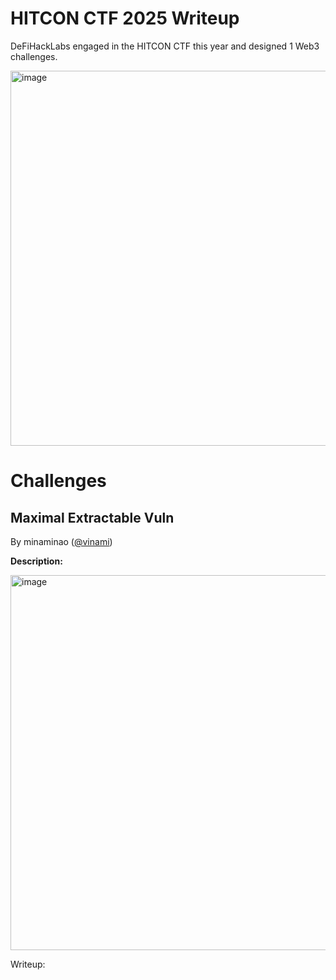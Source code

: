 # HITCON CTF 2025 Writeup

DeFiHackLabs engaged in the HITCON CTF this year and designed 1 Web3 challenges.

<img src="https://github.com/user-attachments/assets/853d4ab5-6692-4b80-8665-5cf042e1f282" alt="image" width="600"/>

# Challenges

## Maximal Extractable Vuln 
By minaminao ([@vinami](https://x.com/vinami))

**Description:**

<img src="https://github.com/user-attachments/assets/3debb4e1-ee26-4abc-a9b8-d0267546e4f3" alt="image" width="600"/>

Writeup:  
